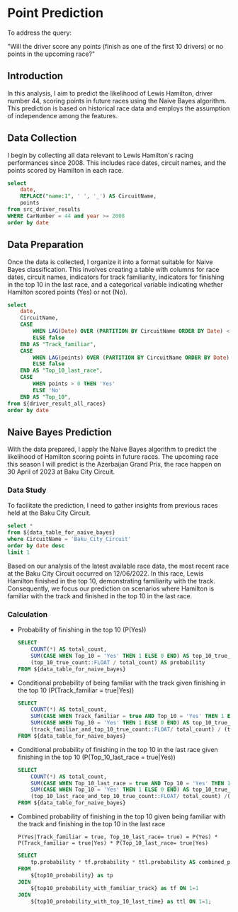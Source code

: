 # Point Prediction
To address the query:

"Will the driver score any points (finish as one of the first 10 drivers) or no points in the upcoming race?"
## Introduction
In this analysis, I aim to predict the likelihood of Lewis Hamilton, driver number 44, scoring points in future races using the Naive Bayes algorithm. This prediction is based on historical race data and employs the assumption of independence among the features.

## Data Collection
I begin by collecting all data relevant to Lewis Hamilton's racing performances since 2008. This includes race dates, circuit names, and the points scored by Hamilton in each race.

```sql driver_result_all_races
select
    date, 
    REPLACE("name:1", ' ', '_') AS CircuitName,
    points
from src_driver_results 
WHERE CarNumber = 44 and year >= 2008
order by date
```

## Data Preparation
Once the data is collected, I organize it into a format suitable for Naive Bayes classification. This involves creating a table with columns for race dates, circuit names, indicators for track familiarity, indicators for finishing in the top 10 in the last race, and a categorical variable indicating whether Hamilton scored points (Yes) or not (No).

```sql data_table_for_naive_bayes
select
    date,
    CircuitName,
    CASE 
        WHEN LAG(Date) OVER (PARTITION BY CircuitName ORDER BY Date) < Date THEN true
        ELSE false
    END AS "Track_familiar",
    CASE 
        WHEN LAG(points) OVER (PARTITION BY CircuitName ORDER BY Date) > 0 THEN true
        ELSE false
    END AS "Top_10_last_race",
    CASE 
        WHEN points > 0 THEN 'Yes'
        ELSE 'No'
    END AS "Top_10",
from ${driver_result_all_races} 
order by date
```

## Naive Bayes Prediction
With the data prepared, I  apply the Naive Bayes algorithm to predict the likelihood of Hamilton scoring points in future races. The upcoming race this season I will predict is the Azerbaijan Grand Prix, the race happen on 30 April of 2023 at Baku City Circuit.

### Data Study
To facilitate the prediction, I need to gather insights from previous races held at the Baku City Circuit.

```sql previous_data_baku_circuit
select * 
from ${data_table_for_naive_bayes} 
where CircuitName = 'Baku_City_Circuit' 
order by date desc
limit 1
```
Based on our analysis of the latest available race data, the most recent race at the Baku City Circuit occurred on 12/06/2022. In this race, Lewis Hamilton finished in the top 10, demonstrating familiarity with the track. Consequently, we focus our prediction on scenarios where Hamilton is familiar with the track and finished in the top 10 in the last race.

### Calculation
- Probability of finishing in the top 10 (P(Yes))
    ```sql top10_probability
    SELECT 
        COUNT(*) AS total_count,
        SUM(CASE WHEN Top_10 = 'Yes' THEN 1 ELSE 0 END) AS top_10_true_count,
        (top_10_true_count::FLOAT / total_count) AS probability
    FROM ${data_table_for_naive_bayes}
    ```

- Conditional probability of being familiar with the track given finishing in the top 10 (P(Track_familiar = true|Yes))
    ```sql top10_probability_with_familiar_track
    SELECT 
        COUNT(*) AS total_count,
        SUM(CASE WHEN Track_familiar = true AND Top_10 = 'Yes' THEN 1 ELSE 0 END) AS track_familiar_and_top_10_true_count,
        SUM(CASE WHEN Top_10 = 'Yes' THEN 1 ELSE 0 END) AS top_10_true_count,
        (track_familiar_and_top_10_true_count::FLOAT/ total_count) / (top_10_true_count::FLOAT / total_count) AS probability
    FROM ${data_table_for_naive_bayes}
    ```

- Conditional probability of finishing in the top 10 in the last race given finishing in the top 10 (P(Top_10_last_race = true|Yes))
    ```sql top10_probability_with_top_10_last_time
    SELECT 
        COUNT(*) AS total_count,
        SUM(CASE WHEN Top_10_last_race = true AND Top_10 = 'Yes' THEN 1 ELSE 0 END) AS top_10_last_race_and_top_10_true_count,
        SUM(CASE WHEN Top_10 = 'Yes' THEN 1 ELSE 0 END) AS top_10_true_count,
        (top_10_last_race_and_top_10_true_count::FLOAT/ total_count) /(top_10_true_count::FLOAT / total_count) AS probability
    FROM ${data_table_for_naive_bayes}
    ```

- Combined probability of finishing in the top 10 given being familiar with the track and finishing in the top 10 in the last race 

    `P(Yes|Track_familiar = true, Top_10_last_race= true) = P(Yes) * P(Track_familiar = true|Yes) * P(Top_10_last_race= true|Yes)`

    ```sql prediction_next_race
    SELECT 
        tp.probability * tf.probability * ttl.probability AS combined_probability
    FROM 
        ${top10_probability} as tp
    JOIN 
        ${top10_probability_with_familiar_track} as tf ON 1=1
    JOIN 
        ${top10_probability_with_top_10_last_time} as ttl ON 1=1;
    ```
